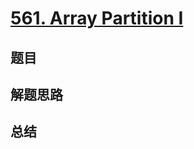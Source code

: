 # [561. Array Partition I](https://leetcode.com/problems/array-partition-i/)

## 题目


## 解题思路


## 总结


